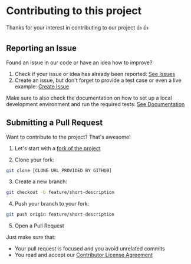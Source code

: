# Contributing to this project

Thanks for your interest in contributing to our project :thumbsup: :thumbsup:

## Reporting an Issue

Found an issue in our code or have an idea how to improve?

1. Check if your issue or idea has already been reported: [See Issues](XXX)
2. Create an issue, but don't forget to provide a test case or even a live example: [Create Issue](XXX)

Make sure to also check the documentation on how to set up a local development environment and run the required tests: [See Documentation](README.md)

## Submitting a Pull Request

Want to contribute to the project? That's awesome!

1. Let's start with a [fork of the project](XXX)

2. Clone your fork:

```sh
git clone [CLONE URL PROVIDED BY GITHUB]
```

3. Create a new branch:

```sh
git checkout -b feature/short-description
```

4. Push your branch to your fork:

```sh
git push origin feature/short-description
```

5. Open a Pull Request

Just make sure that:

- Your pull request is focused and you avoid unrelated commits
- You read and accept our [Contributor License Agreement](https://opensource.porsche.com/docs/cla)
